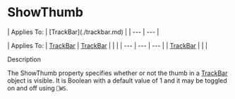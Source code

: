 




<h1 class="heading"><span class="name">ShowThumb</span></h1>
| Applies To: | [TrackBar](./trackbar.md) |
| --- | ---  |

| Applies To: | [TrackBar](./trackbar.md) | [TrackBar](./trackbar.md) |  |  |
| --- | --- | ---  |
| [TrackBar](./trackbar.md) |  |  |


Description


The ShowThumb property specifies whether or not the thumb in a [TrackBar](./trackbar.md) object is visible. It is Boolean with a default value of 1 and it may be toggled on and off using `⎕WS`.



